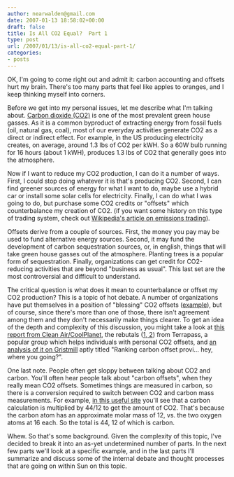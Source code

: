 ```yaml
---
author: nearwalden@gmail.com
date: 2007-01-13 18:58:02+00:00
draft: false
title: Is All CO2 Equal?  Part 1
type: post
url: /2007/01/13/is-all-co2-equal-part-1/
categories:
- posts
---
```


OK, I'm going to come right out and admit it:  carbon accounting and offsets hurt my brain.  There's too many parts that feel like apples to oranges, and I keep thinking myself into corners.  





Before we get into my personal issues, let me describe what I'm talking about.  [Carbon dioxide (CO2)](http://en.wikipedia.org/wiki/CO2) is one of the most prevalent green house gasses.  As it is a common byproduct of extracting energy from fossil fuels (oil, natural gas, coal), most of our everyday activities generate CO2 as a direct or indirect effect.  For example, in the US producing electricity creates, on average, around 1.3 lbs of CO2 per kWH.  So a 60W bulb running for 16 hours (about 1 kWH), produces 1.3 lbs of CO2 that generally goes into the atmosphere.





Now if I want to reduce my CO2 production, I can do it a number of ways.  First, I could stop doing whatever it is that's producing CO2. Second, I can find greener sources of energy for what I want to do, maybe use a hybrid car or install some solar cells for electricity.  Finally, I can do what I was going to do, but purchase some CO2 credits or "offsets" which counterbalance my creation of CO2.  (if you want some history on this type of trading system, check out [Wikipedia's article on emissions trading](http://en.wikipedia.org/wiki/Emissions_trading)).





Offsets derive from a couple of sources.  First, the money you pay may be used to fund alternative energy sources.  Second, it may fund the development of carbon sequestration sources, or, in english, things that will take green house gasses out of the atmosphere.  Planting trees is a popular form of sequestration.  Finally, organizations can get credit for CO2-reducing activities that are beyond "business as usual".  This last set are the most controversial and difficult to understand.





The critical question is what does it mean to counterbalance or offset my CO2 production?  This is a topic of hot debate.  A number of organizations have put themselves in a position of "blessing" CO2 offsets ([example](http://www.ert.net/)), but of course, since there's more than one of those, there isn't agreement among them and they don't necessarily make things clearer.  To get an idea of the depth and complexity of this discussion, you might take a look at [this report from Clean Air/CoolPlanet](http://www.cleanair-coolplanet.org/ConsumersGuidetoCarbonOffsets.pdf), the rebutals ([1](http://www.terrapass.com/terrablog/posts/2006/12/survey-of-carbon-offset-vendors-released-one-step-forward-t.html),[ 2](http://www.terrapass.com/terrablog/posts/2006/12/questions-you-should-be-asking-your-carbon-offset-vendor.html)) from Terrapass, a popular group which helps individuals with personal CO2 offsets, and [an analysis of it on Gristmill](http://gristmill.grist.org/story/2006/12/6/161553/895) aptly titled "Ranking carbon offset provi... hey, where you going?".  





One last note.  People often get sloppy between talking about CO2 and carbon.  You'll often hear people talk about "carbon offsets", when they really mean CO2 offsets.  Sometimes things are measured in carbon, so there is a conversion required to switch between CO2 and carbon mass measurements.  For example, [in this useful site](http://www.tufts.edu/tie/tci/sequestration.htm) you'll see that a carbon calculation is multiplied by 44/12 to get the amount of CO2.  That's because the carbon atom has an approximate molar mass of 12, vs. the two oxygen atoms at 16 each.  So the total is 44, 12 of which is carbon.





Whew.  So that's some background.  Given the complexity of this topic, I've decided to break it into an as-yet undetermined number of parts.  In the next few parts we'll look at a specific example, and in the last parts I'll summarize and discuss some of the internal debate and thought processes that are going on within Sun on this topic.



